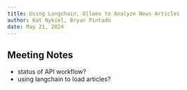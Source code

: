 ```yaml
---
title: Using Langchain, Ollama to Analyze News Articles
author: Kat Nykiel, Bryan Pintado
date: May 21, 2024
---
```


## Meeting Notes

- status of API workflow?
- using langchain to load articles?


